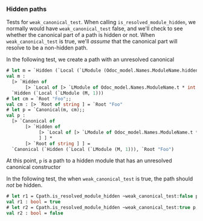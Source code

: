 ### Hidden paths

Tests for `weak_canonical_test`. When calling `is_resolved_module_hidden`, we normally would have `weak_canonical_test` false, and we'll check to see whether the canonical part of a path is hidden or not. When `weak_canonical_test` is true, we'll _assume_ that the canonical part will resolve to be a non-hidden path.

In the following test, we create a path with an unresolved canonical 
```ocaml env=e1
# let m = `Hidden (`Local (`LModule (Odoc_model.Names.ModuleName.hidden_of_string "M", 1)));;
val m :
  [> `Hidden of
       [> `Local of [> `LModule of Odoc_model.Names.ModuleName.t * int ] ] ] =
  `Hidden (`Local (`LModule (M, 1)))
# let cm = `Root "Foo";;
val cm : [> `Root of string ] = `Root "Foo"
# let p = `Canonical(m, cm);;
val p :
  [> `Canonical of
       [> `Hidden of
            [> `Local of [> `LModule of Odoc_model.Names.ModuleName.t * int ]
            ] ] *
       [> `Root of string ] ] =
  `Canonical (`Hidden (`Local (`LModule (M, 1))), `Root "Foo")
```

At this point, `p` is a path to a hidden module that has an unresolved canonical constructor

In the following test, the when `weak_canonical_test` is true, the path should _not_ be hidden.

```ocaml env=e1
# let r1 = Cpath.is_resolved_module_hidden ~weak_canonical_test:false p;;
val r1 : bool = true
# let r2 = Cpath.is_resolved_module_hidden ~weak_canonical_test:true p;;
val r2 : bool = false
```

